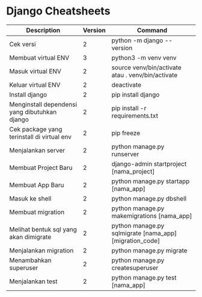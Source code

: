 # Django Cheatsheets

| Description                                 | Version | Command                                                   |
|-------------                                |---------|---------                                                  |
|Cek versi                                    |2        |python -m django --version                                 |
|Membuat virtual ENV                          |3        |python3 -m venv venv                                       |
|Masuk virtual ENV                            |2        |source venv/bin/activate atau . venv/bin/activate          |
|Keluar virtual ENV                           |2        |deactivate                                                 |
|Install django                               |2        |pip install django                                         |
|Menginstall dependensi yang dibutuhkan django|2        |pip install -r requirements.txt                            |
|Cek package yang terinstall di virtual env   |2        |pip freeze                                                 |
|Menjalankan server                           |2        |python manage.py runserver                                 |
|Membuat Project Baru                         |2        |django-admin startproject [nama_project]                   |
|Membuat App Baru                             |2        |python manage.py startapp [nama_app]                       |
|Masuk ke shell                               |2        |python manage.py dbshell                                   |
|Membuat migration                            |2        |python manage.py makemigrations [nama_app]                 |
|Melihat bentuk sql yang akan dimigrate       |2        |python manage.py sqlmigrate [nama_app] [migration_code]    |
|Menjalankan migration                        |2        |python manage.py migrate                                   |
|Menambahkan superuser                        |2        |python manage.py createsuperuser                           |
|Menjalankan test                             |2        |python manage.py test [nama_app]                           |
